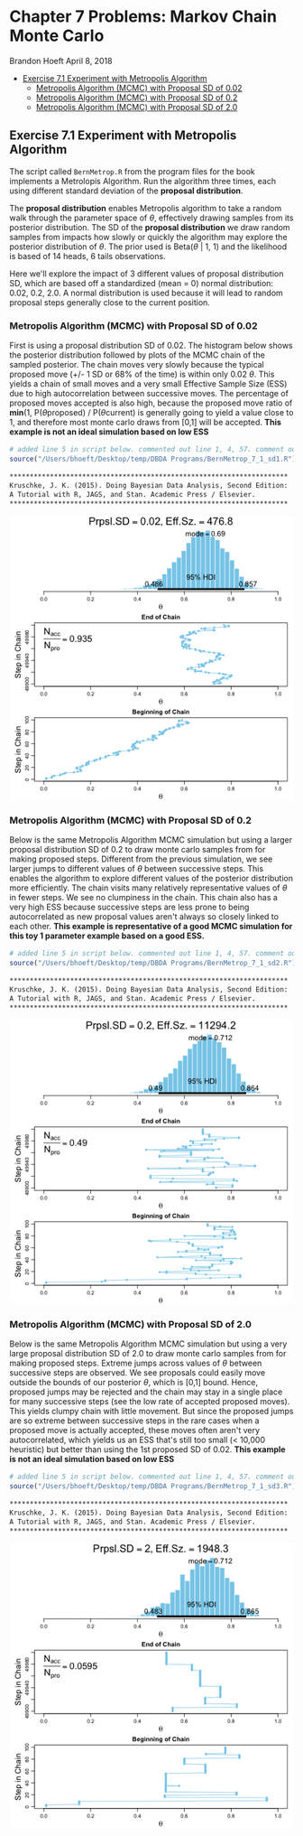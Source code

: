 Chapter 7 Problems: Markov Chain Monte Carlo
================
Brandon Hoeft
April 8, 2018

-   [Exercise 7.1 Experiment with Metropolis Algorithm](#exercise-7.1-experiment-with-metropolis-algorithm)
    -   [Metropolis Algorithm (MCMC) with Proposal SD of 0.02](#metropolis-algorithm-mcmc-with-proposal-sd-of-0.02)
    -   [Metropolis Algorithm (MCMC) with Proposal SD of 0.2](#metropolis-algorithm-mcmc-with-proposal-sd-of-0.2)
    -   [Metropolis Algorithm (MCMC) with Proposal SD of 2.0](#metropolis-algorithm-mcmc-with-proposal-sd-of-2.0)

Exercise 7.1 Experiment with Metropolis Algorithm
-------------------------------------------------

The script called `BernMetrop.R` from the program files for the book implements a Metrolopis Algorithm. Run the algorithm three times, each using different standard deviation of the **proposal distribution**.

The **proposal distribution** enables Metropolis algorithm to take a random walk through the parameter space of *θ*, effectively drawing samples from its posterior distribution. The SD of the **proposal distribution** we draw random samples from impacts how slowly or quickly the algorithm may explore the posterior distribution of *θ*. The prior used is Beta(*θ* | 1, 1) and the likelihood is based of 14 heads, 6 tails observations.

Here we'll explore the impact of 3 different values of proposal distribution SD, which are based off a standardized (mean = 0) normal distribution: 0.02, 0.2, 2.0. A normal distribution is used because it will lead to random proposal steps generally close to the current position.

### Metropolis Algorithm (MCMC) with Proposal SD of 0.02

First is using a proposal distribution SD of 0.02. The histogram below shows the posterior distribution followed by plots of the MCMC chain of the sampled posterior. The chain moves very slowly because the typical proposed move (+/- 1 SD or 68% of the time) is within only 0.02 *θ*. This yields a chain of small moves and a very small Effective Sample Size (ESS) due to high autocorrelation between successive moves. The percentage of proposed moves accepted is also high, because the proposed move ratio of **min**(1, P(*θ*proposed) / P(*θ*current) is generally going to yield a value close to 1, and therefore most monte carlo draws from \[0,1\] will be accepted. **This example is not an ideal simulation based on low ESS**

``` r
# added line 5 in script below. commented out line 1, 4, 57. comment out line 89 for openGraph so can generate the graph output in this RMarkdown script. Change seed in line 55 to 123. 
source("/Users/bhoeft/Desktop/temp/DBDA Programs/BernMetrop_7_1_sd1.R")
```


    *********************************************************************
    Kruschke, J. K. (2015). Doing Bayesian Data Analysis, Second Edition:
    A Tutorial with R, JAGS, and Stan. Academic Press / Elsevier.
    *********************************************************************

![](Ch7_Problems_files/figure-markdown_github/unnamed-chunk-1-1.png)

### Metropolis Algorithm (MCMC) with Proposal SD of 0.2

Below is the same Metropolis Algorithm MCMC simulation but using a larger proposal distribution SD of 0.2 to draw monte carlo samples from for making proposed steps. Different from the previous simulation, we see larger jumps to different values of *θ* between successive steps. This enables the algorithm to explore different values of the posterior distribution more efficiently. The chain visits many relatively representative values of *θ* in fewer steps. We see no clumpiness in the chain. This chain also has a very high ESS because successive steps are less prone to being autocorrelated as new proposal values aren't always so closely linked to each other. **This example is representative of a good MCMC simulation for this toy 1 parameter example based on a good ESS.**

``` r
# added line 5 in script below. commented out line 1, 4, 57. comment out line 89 for openGraph so can generate the graph output in this RMarkdown script. Change seed in line 55 to 123. 
source("/Users/bhoeft/Desktop/temp/DBDA Programs/BernMetrop_7_1_sd2.R")
```


    *********************************************************************
    Kruschke, J. K. (2015). Doing Bayesian Data Analysis, Second Edition:
    A Tutorial with R, JAGS, and Stan. Academic Press / Elsevier.
    *********************************************************************

![](Ch7_Problems_files/figure-markdown_github/unnamed-chunk-2-1.png)

### Metropolis Algorithm (MCMC) with Proposal SD of 2.0

Below is the same Metropolis Algorithm MCMC simulation but using a very large proposal distribution SD of 2.0 to draw monte carlo samples from for making proposed steps. Extreme jumps across values of *θ* between successive steps are observed. We see proposals could easily move outside the bounds of our posterior *θ*, which is \[0,1\] bound. Hence, proposed jumps may be rejected and the chain may stay in a single place for many successive steps (see the low rate of accepted proposed moves). This yields clumpy chain with little movement. But since the proposed jumps are so extreme between successive steps in the rare cases when a proposed move is actually accepted, these moves often aren't very autocorrelated, which yields us an ESS that's still too small (&lt; 10,000 heuristic) but better than using the 1st proposed SD of 0.02. **This example is not an ideal simulation based on low ESS**

``` r
# added line 5 in script below. commented out line 1, 4, 57. comment out line 89 for openGraph so can generate the graph output in this RMarkdown script. Change seed in line 55 to 123. 
source("/Users/bhoeft/Desktop/temp/DBDA Programs/BernMetrop_7_1_sd3.R")
```


    *********************************************************************
    Kruschke, J. K. (2015). Doing Bayesian Data Analysis, Second Edition:
    A Tutorial with R, JAGS, and Stan. Academic Press / Elsevier.
    *********************************************************************

![](Ch7_Problems_files/figure-markdown_github/unnamed-chunk-3-1.png)

